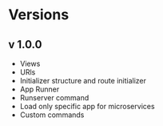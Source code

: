 # Versions

## v 1.0.0

* Views
* URls
* Initializer structure and route initializer
* App Runner
* Runserver command
* Load only specific app for microservices
* Custom commands
